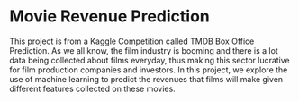 # Movie Revenue Prediction 
This project is from a Kaggle Competition called TMDB Box Office Prediction. As we all know, the film industry is booming and there is a lot data being collected about films everyday, thus making this sector lucrative for film production companies and investors. In this project, we explore the use of machine learning to predict the revenues that films will make given different features collected on these movies.

